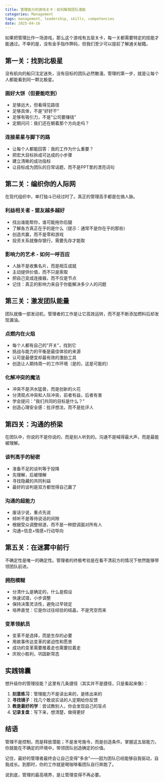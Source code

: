 ```yaml
---
title: 管理能力的游戏关卡：如何解锁团队潜能
categories: Management
tags: management, leadership, skills, competencies
date: 2025-04-16
---
```


如果把管理比作一场游戏，那么这个游戏有五层关卡，每一关都需要特定的技能才能通过。不幸的是，没有金手指作弊码，但我们至少可以提前了解通关秘籍。

## 第一关：找到北极星

没有航向的船只注定迷失，没有目标的团队必然散漫。管理的第一步，就是让每个人都能看到同一颗北极星。

### 画好大饼（但要能吃到）
- 足够远大，但看得见路径
- 足够具体，不是"好好干"
- 足够有吸引力，不是"公司要赚钱"
- 定期问问：我们还在朝着那个方向走吗？

### 连接星星与脚下的路
- 让每个人都能回答：我的工作为什么重要？
- 把宏大目标拆成可达成的小步骤
- 建立清晰的成功指标
- 让目标成为团队的日常话题，而不是PPT里的漂亮词句

## 第二关：编织你的人际网

在现代组织中，单打独斗已经过时了。真正的管理高手都是在搞人脉。

### 利益相关者 - 盟友越多越好
- 找出谁能帮你，谁可能拖你后腿
- 了解各方真正在乎的是什么（提示：通常不是你在乎的那些）
- 创造共赢，而不是零和游戏
- 投资关系就像存银行，需要先存才能取

### 影响力的艺术 - 如何一呼百应
- 人脉不是收集名片，而是相互成就
- 主动提供价值，而不只是索取
- 把自己变成连接器，而不仅是节点
- 记住：真正的影响力来自于你能解决多少人的问题

## 第三关：激发团队能量

团队就像一部发动机，管理者的工作是让它高效运转，而不是不断添加燃料后却发现漏油。

### 点燃内在火焰
- 每个人都有自己的"开关"，找到它
- 挑战与能力的平衡是最佳体验的来源
- 认可是最便宜却最有效的激励工具
- 创造让人期待周一的工作环境（是的，这是可能的）

### 化解冲突的魔法
- 冲突不是洪水猛兽，而是创新的火花
- 分清观点冲突和人际冲突，前者有益，后者有害
- 学会提问："我们共同的目标是什么？"
- 创造心理安全感：批评想法，而不是批评人

## 第四关：沟通的桥梁

在团队中，你说的不是你说的，而是别人听到的。沟通不是喊得最大声，而是最能被理解。

### 谈判高手的秘密
- 准备不足的谈判等于投降
- 先理解，后被理解
- 寻找隐藏的共同利益
- 最好的谈判是双方都觉得自己赢了

### 沟通的超能力
- 废话少说，重点先说
- 倾听不是等待说话的间隙
- 根据受众调整频道，而不是一种腔调面对所有人
- 沟通=信息+情感+行动导向

## 第五关：在迷雾中前行

不确定性是唯一的确定性。管理者的终极考验是在看不清前方的情况下依然能够带领团队前进。

### 拥抱模糊
- 分清什么是确定的，什么是假设
- 快速试错，小步调整
- 保持决策灵活性，避免过早锁定
- 培养直觉：它是你过往经验的结晶，不是凭空而来

### 变革领航员
- 变革不是选择，而是生存的必要
- 用故事传达变革的紧迫性和愿景
- 成功的变革需要推着走也需要拉着走
- 庆祝小胜利，巩固新常态

## 实践锦囊

想升级你的管理技能？这里有几条捷径（其实并不是捷径，只是看起来像）：

1. **刻意练习**：管理能力不是读出来的，是练出来的
2. **寻找镜子**：找几个敢说实话的人定期给你反馈
3. **教是最好的学**：尝试教别人，你会发现自己的盲点
4. **记录复盘**：写下来，想清楚，做得更好

## 结语

管理不是控制，而是释放潜能；不是发号施令，而是创造条件。掌握这五层能力，你就能在不确定的环境中，带领团队创造确定的价值。

记住，最好的管理者最终会让自己变得"多余"——因为团队已经能够自我驱动，自我成长。到那时，你的工作就是喝咖啡看团队自行奔跑了。

说到底，管理的最高境界，是让管理变得不再必要。 